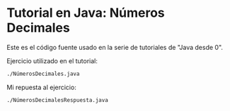 # Tutorial en Java: Números Decimales

Este es el código fuente usado en la serie de tutoriales de "Java desde 0".

Ejercicio utilizado en el tutorial:
```bash
./NúmerosDecimales.java
```

Mi repuesta al ejercicio:
```bash
./NúmerosDecimalesRespuesta.java
```
